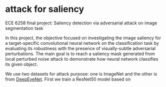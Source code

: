 # attack for saliency
ECE 6258 final project: Saliency detection via adversarial attack on image segmentation task

In this project, the objective focused on investigating the image saliency for a target-specific convolutional neural network on the classification task by evaluating its robustness with the presence of visually-subtle adversarial perturbations. The main goal is to reach a saliency mask generated from local perturbed noise attack to demonstrate how neural network classifies its given object.

We use two datasets for attack purpose: one is ImageNet and the other is from [DeepEyeNet](https://github.com/waynewu6250/DeepEyeNet-Keywords). First we train a ResNet50 model based on 

